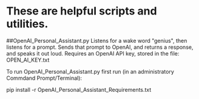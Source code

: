 # These are helpful scripts and utilities.

##OpenAI_Personal_Assistant.py
Listens for a wake word "genius", then listens for a prompt.
Sends that prompt to OpenAI, and returns a response, and speaks it out loud.
Requires an OpenAI API key, stored in the file: OPEN_AI_KEY.txt

To run OpenAI_Personal_Assistant.py first run (in an administratory Commdand Prompt/Terminal):

pip install -r OpenAI_Personal_Assistant_Requirements.txt
